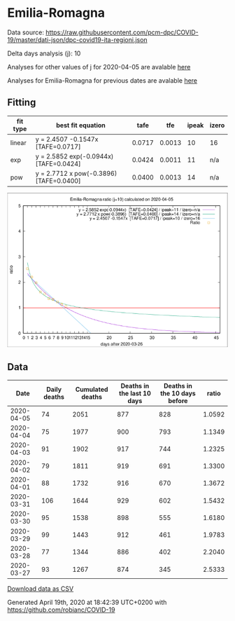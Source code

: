 # Emilia-Romagna

Data source: https://raw.githubusercontent.com/pcm-dpc/COVID-19/master/dati-json/dpc-covid19-ita-regioni.json

Delta days analysis (j): 10

Analyses for other values of j for 2020-04-05 are avalable [here](../2020-04-05/README.md)

Analyses for Emilia-Romagna for previous dates are avalable [here](../README.md)

## Fitting 
|fit type|best fit equation|tafe|tfe|ipeak|izero|
|-------|-----|--------|------|---|---|
|linear|y = 2.4507 -0.1547x  [TAFE=0.0717]|0.0717|0.0013|10|16|
|exp|y = 2.5852 exp(-0.0944x)  [TAFE=0.0424]|0.0424|0.0011|11|n/a|
|pow|y = 2.7712 x pow(-0.3896)  [TAFE=0.0400]|0.0400|0.0013|14|n/a|

![Plot](COVID-19_emilia-romagna_j10_2020-04-05.png)

## Data
|Date|Daily deaths|Cumulated deaths|Deaths in the last 10 days|Deaths in the 10 days before|ratio|
|----|----------|-----------|-------|--------------------|-----|
|2020-04-05|74|2051|877|828|1.0592|
|2020-04-04|75|1977|900|793|1.1349|
|2020-04-03|91|1902|917|744|1.2325|
|2020-04-02|79|1811|919|691|1.3300|
|2020-04-01|88|1732|916|670|1.3672|
|2020-03-31|106|1644|929|602|1.5432|
|2020-03-30|95|1538|898|555|1.6180|
|2020-03-29|99|1443|912|461|1.9783|
|2020-03-28|77|1344|886|402|2.2040|
|2020-03-27|93|1267|874|345|2.5333|

[Download data as CSV](COVID-19_emilia-romagna_j10_2020-04-05.csv)

Generated April 19th, 2020 at 18:42:39 UTC+0200 with https://github.com/robianc/COVID-19
